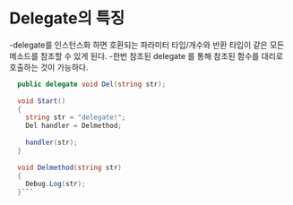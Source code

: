 # Delegate의 특징
-delegate를 인스턴스화 하면 호환되는 파라미터 타입/개수와 반환 타입이 같은 모든 메소드를 참조할 수 있게 된다.
-한번 참조된 delegate 를 통해 참조된 함수를 대리로 호출하는 것이 가능하다. 

```C#
  public delegate void Del(string str);
  
  void Start()
  {
    string str = "delegate!";
    Del handler = Delmethod;
  
    handler(str);
  }
  
  void Delmethod(string str)
  {
    Debug.Log(str);
  }```
